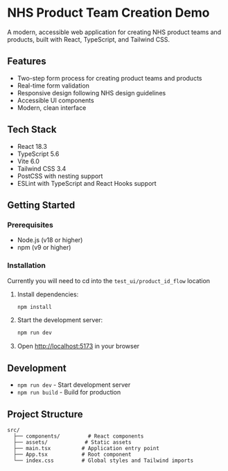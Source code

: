 # NHS Product Team Creation Demo

A modern, accessible web application for creating NHS product teams and products, built with React, TypeScript, and Tailwind CSS.

## Features

- Two-step form process for creating product teams and products
- Real-time form validation
- Responsive design following NHS design guidelines
- Accessible UI components
- Modern, clean interface

## Tech Stack

- React 18.3
- TypeScript 5.6
- Vite 6.0
- Tailwind CSS 3.4
- PostCSS with nesting support
- ESLint with TypeScript and React Hooks support

## Getting Started

### Prerequisites

- Node.js (v18 or higher)
- npm (v9 or higher)

### Installation

Currently you will need to cd into the `test_ui/product_id_flow` location

1. Install dependencies:

   ```bash
   npm install
   ```

2. Start the development server:

   ```bash
   npm run dev
   ```

3. Open [http://localhost:5173](http://localhost:5173) in your browser

## Development

- `npm run dev` - Start development server
- `npm run build` - Build for production

## Project Structure

```
src/
  ├── components/         # React components
  ├── assets/            # Static assets
  ├── main.tsx          # Application entry point
  ├── App.tsx           # Root component
  └── index.css         # Global styles and Tailwind imports
```
